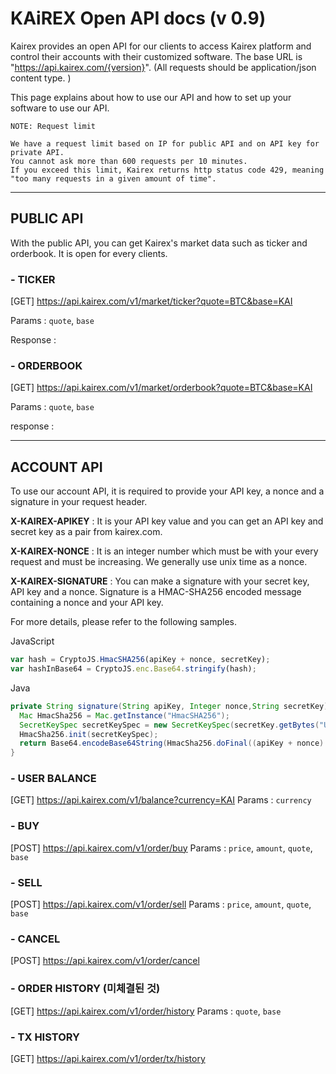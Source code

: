# KAiREX Open API docs (v 0.9)

Kairex provides an open API for our clients to access Kairex platform and control their accounts with their customized software. The base URL is "https://api.kairex.com/{version}".   (All requests should be application/json content type. )

This page explains about how to use our API and how to set up your software to use our API. 


```text
NOTE: Request limit

We have a request limit based on IP for public API and on API key for private API. 
You cannot ask more than 600 requests per 10 minutes. 
If you exceed this limit, Kairex returns http status code 429, meaning "too many requests in a given amount of time". 
```


***

## PUBLIC API 

With the public API, you can get Kairex's market data such as ticker and orderbook. It is open for every clients. 



### - TICKER 
[GET] https://api.kairex.com/v1/market/ticker?quote=BTC&base=KAI

Params : `quote`, `base` 

Response : 


### - ORDERBOOK 
[GET] https://api.kairex.com/v1/market/orderbook?quote=BTC&base=KAI

Params : `quote`, `base` 

response : 



***

## ACCOUNT API 

To use our account API, it is required to provide your API key, a nonce and a signature in your request header. 

**X-KAIREX-APIKEY** : It is your API key value and you can get an API key and secret key as a pair from kairex.com. 

**X-KAIREX-NONCE** : It is an integer number which must be with your every request and must be increasing. We generally use unix time as a nonce. 

**X-KAIREX-SIGNATURE** : You can make a signature with your secret key, API key and a nonce. Signature is a HMAC-SHA256 encoded message containing a nonce and your API key. 


For more details, please refer to the following samples. 



JavaScript
``` js 
var hash = CryptoJS.HmacSHA256(apiKey + nonce, secretKey);
var hashInBase64 = CryptoJS.enc.Base64.stringify(hash);
```


Java
``` java 
private String signature(String apiKey, Integer nonce,String secretKey) throws Exception {
  Mac HmacSha256 = Mac.getInstance("HmacSHA256");
  SecretKeySpec secretKeySpec = new SecretKeySpec(secretKey.getBytes("UTF-8"), "HmacSHA256");
  HmacSha256.init(secretKeySpec);
  return Base64.encodeBase64String(HmacSha256.doFinal((apiKey + nonce).getBytes("UTF-8")));
}
```



### - USER BALANCE 
[GET] https://api.kairex.com/v1/balance?currency=KAI
Params : `currency` 

### - BUY 
[POST] https://api.kairex.com/v1/order/buy
Params : `price`, `amount`, `quote`, `base`

### - SELL 
[POST] https://api.kairex.com/v1/order/sell
Params : `price`, `amount`, `quote`, `base`

### - CANCEL 
[POST] https://api.kairex.com/v1/order/cancel


### - ORDER HISTORY (미체결된 것) 
[GET] https://api.kairex.com/v1/order/history
Params : `quote`, `base` 

### - TX HISTORY 
[GET] https://api.kairex.com/v1/order/tx/history


